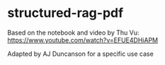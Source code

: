 # structured-rag-pdf
Based on the notebook and video by Thu Vu:
https://www.youtube.com/watch?v=EFUE4DHiAPM

Adapted by AJ Duncanson for a specific use case

